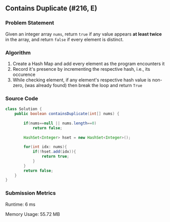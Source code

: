 ## Contains Duplicate (#216, E)
### **Problem Statement**
Given an integer array `nums`, return `true` if any value appears **at least twice** in the array, and return `false` if every element is distinct.

### **Algorithm**
1. Create a Hash Map and add every element as the program encounters it
2. Record it's presence by incrementing the respective hash, i.e., its occurence
3. While checking element, if any element's respective hash value is non-zero, (was already found) then break the loop and return `True`

### **Source Code**
```java
class Solution {
    public boolean containsDuplicate(int[] nums) {
        
        if(nums==null || nums.length==0)
            return false;
        
        HashSet<Integer> hset = new HashSet<Integer>();
        
        for(int idx: nums){
            if(!hset.add(idx)){
                return true;
            }
        }
        return false;
    }
}
```

### **Submission Metrics**
Runtime: 6 ms

Memory Usage: 55.72 MB